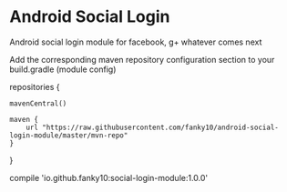 # Android Social Login

Android social login module for facebook, g+ whatever comes next

Add the corresponding maven repository configuration section to your build.gradle (module config)

repositories {

    mavenCentral()

    maven {
        url "https://raw.githubusercontent.com/fanky10/android-social-login-module/master/mvn-repo"
    }
}

compile 'io.github.fanky10:social-login-module:1.0.0'
